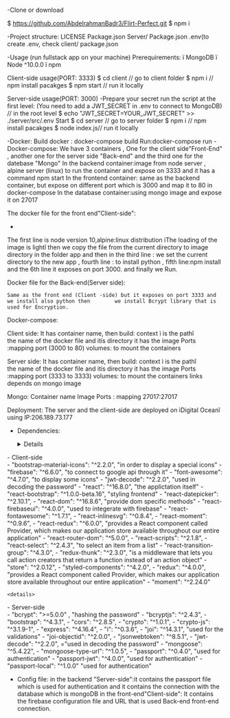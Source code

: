 -Clone or download

  $ https://github.com/AbdelrahmanBadr3/Flirt-Perfect.git
 $ npm i

-Project structure:
LICENSE
Package.json
Server/
        Package.json
	.env(to create .env, check client/
						package.json

-Usage (run fullstack app on your machine)
Prerequirements:
	ï	MongoDB
	ï	Node ^10.0.0
	ï	npm
 

Client-side usage(PORT: 3333)
$ cd client   // go to client folder
$ npm i       // npm install pacakges
$ npm start // run it locally

Server-side usage(PORT: 3000)
-Prepare your secret
run the script at the first level:
(You need to add a JWT_SECRET in .env to connect to MongoDB)
// in the root level
$ echo "JWT_SECRET=YOUR_JWT_SECRET" >> ./server/src/.env
Start
$ cd server   // go to server folder
$ npm i       // npm install pacakges
$ node index.js// run it locally

-Docker:
Build docker : docker-compose build
Run:docker-compose run
-Docker-compose:
We have 3 containers , One for the client side"Front-End" , another one for the server side "Back-end" and the third one for the datebase "Mongo"
In the backend container:image from node server , alpine server (linux) to run the container and expose on 3333 and it has a command npm start
In the frontend container: same as the backend container, but expose on different port which is 3000 and map it to 80 in docker-compose
In the database container:using mongo image and expose it on 27017



The docker file for the front end"Client-side":




-











The first line is node version 10,alpine:linux distribution ìThe loading of the image is lightî
then we copy the file from the current directory to image directory in the folder app and then in the third line : we set the current directory to the new app , fourth line : to install python , fifth line:npm install 
and the 6th line it exposes on port 3000. and finally we Run.

Docker file for the Back-end(Server side):













  

	Same as the front end (Client -side) but it exposes on port 3333 and we install also python then 		we install Bcrypt library that is used for Encryption.







Docker-compose:

		












Client side:
It has container name, 
then build:
context ì is the pathî  
the name of the docker file and itís directory
it has the image
Ports :mapping port (3000 to 80)
volumes: to mount the containers

Server side:
It has container name, 
then build:
context ì is the pathî  
the name of the docker file and itís directory
it has the image
Ports :mapping port (3333 to 3333)
volumes: to mount the containers
links depends on mongo image 

Mongo:
Container name
Image
Ports : mapping 27017:27017


Deployment:
The server and the client-side are deployed on ìDigital Oceanî using IP:206.189.73.177


- Dependencies:
  
  <details>
<summary> - Client-side </summary>
        - "bootstrap-material-icons": "^2.2.0", "in order to display a special icons"
        - "firebase": "^6.6.0", "to connect to google api through it"
        - "font-awesome": "^4.7.0", "to display some icons"
        - "jwt-decode": "^2.2.0", "used in decoding the password"
        - "react": "^16.8.0", "the applictation itself"
        - "react-bootstrap": "^1.0.0-beta.16", "styling frontend"
        - "react-datepicker": "^2.10.1", 
        - "react-dom": "^16.8.6", "provide dom specific methods"
        - "react-firebaseui": "^4.0.0", "used to integerate with firebase"
        - "react-fontawesome": "^1.7.1",        
	- "react-inlinesvg": "^0.8.4",
        - "react-moment": "^0.9.6",
        - "react-redux": "^6.0.0", "provides a React component called Provider, which makes our application store available throughout our entire application"
        - "react-router-dom": "^5.0.0",         
	- "react-scripts": "^2.1.8",
        - "react-select": "^2.4.3", "to select an item from a list"
        - "react-transition-group": "^4.3.0",
        - "redux-thunk": "^2.3.0", "is a middleware that lets you call action creators that return a function instead of an action object"
        - "store": "^2.0.12",
        - "styled-components": "^4.2.0",
        - "redux": "^4.0.0", "provides a React component called Provider, which makes our application store available throughout our entire application"
        - "moment": "^2.24.0"
   </details>

 
  	<details>
 <summary> - Server-side </summary>
        - "bcrypt": ">=5.0.0" , "hashing the password"
        - "bcryptjs": "^2.4.3", 
        - "bootstrap": "^4.3.1",
        - "cors": "^2.8.5",
        - "crypto": "^1.0.1",
        - "crypto-js": "^3.1.9-1",
        - "express": "^4.16.4",
        - "i": "^0.3.6",
        - "joi": "^14.3.1", "used for the validations"
        - "joi-objectid": "^2.0.0",
        - "jsonwebtoken": "^8.5.1",
        - "jwt-decode": "^2.2.0",  ="used in decoding the password"
        - "mongoose": "^5.4.22",
        - "mongoose-type-url": "^1.0.5",
        - "passport": "^0.4.0", "used for authentication"
        - "passport-jwt": "^4.0.0", "used for authentication"
        - "passport-local": "^1.0.0" "used for authentication"
	</details>

- Config file:
in the backend "Server-side":it contains the passport file which is used for authentication and it contains the connection with the database which is mongoDB
in the front-end"Client-side": It contains the firebase configuration file and URL that is used Back-end front-end connection.


